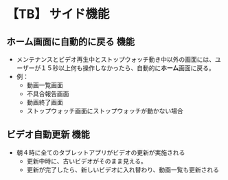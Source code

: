 # 【TB】 **サイド機能**

## **ホーム画面に自動的に戻る** 機能

- メンテナンスとビデオ再生中とストップウォッチ動き中以外の画面には、ユーザーが１５秒以上何も操作しなかったら、自動的に**ホーム**画面に戻る。
- 例：
    - 動画一覧画面
    - 不具合報告画面
    - 動画終了画面
    - ストップウォッチ画面にストップウォッチが動かない場合

## **ビデオ自動更新** 機能

- 朝４時に全てのタブレットアプリがビデオの更新が実施される
    - 更新中時に、古いビデオがそのまま見える。
    - 更新が完了したら、新しいビデオに入れ替わり、動画一覧も更新される